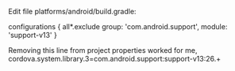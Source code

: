 Edit file platforms/android/build.gradle:

configurations {
    all*.exclude group: 'com.android.support', module: 'support-v13'
}


Removing this line from project properties worked for me,
cordova.system.library.3=com.android.support:support-v13:26.+
